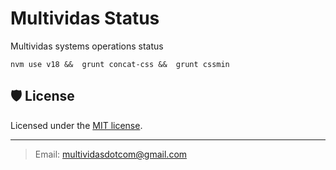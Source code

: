 # Multividas Status

Multividas systems operations status

```grunt build
nvm use v18 &&  grunt concat-css &&  grunt cssmin
```

## 🛡️ License

Licensed under the [MIT license](https://github.com/multividas/.github/blob/main/LICENSE).

---

> Email: multividasdotcom@gmail.com
